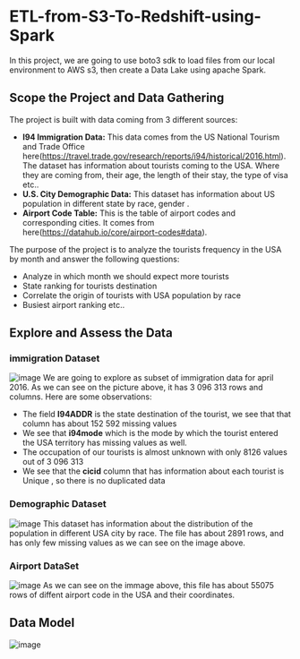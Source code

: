 # ETL-from-S3-To-Redshift-using-Spark
In this project, we are going to use boto3 sdk to load files from our local environment to AWS s3, then create a Data Lake using apache Spark.

## Scope the Project and Data Gathering

The project is built with data coming from 3 different sources:
- **I94 Immigration Data:** This data comes from the US National Tourism and Trade Office here(https://travel.trade.gov/research/reports/i94/historical/2016.html). The dataset has information about tourists coming to the USA. Where they are coming from, their age, the length of their stay, the type of visa etc..
- **U.S. City Demographic Data:** This dataset has information about US population in different state by  race, gender .
- **Airport Code Table:** This is the table of airport codes and corresponding cities. It comes from here(https://datahub.io/core/airport-codes#data).

The purpose of the project is to analyze the tourists frequency in the USA by  month and answer the following questions:
- Analyze in which month we should expect more tourists
- State ranking for tourists destination
- Correlate the origin of tourists with USA population by race
- Busiest airport ranking etc.. 

## Explore and Assess the Data

### immigration Dataset
![image](https://raw.githubusercontent.com/tmbothe/ETL-FROM-S3-To-Redshift-using-Spark/main/images/immigration_summary.png)
We are going to explore as subset of immigration data for april 2016.  As we can see on the picture above, it has 3 096 313 rows and columns. Here are some observations:
- The field **I94ADDR** is the state destination of the tourist, we see that that column has about 152 592 missing values
- We see that **i94mode** which is the mode by which the tourist entered the USA territory has missing values as well.
- The occupation of our tourists is almost unknown with only 8126 values out of  3 096 313
- We see that the **cicid** column that has information about each tourist is Unique , so there is no duplicated data

### Demographic Dataset
![image](https://raw.githubusercontent.com/tmbothe/ETL-FROM-S3-To-Redshift-using-Spark/main/images/demographic_summary.png)
This dataset has information about the distribution of the population in different USA city by race.  The file has about 2891 rows, and has only few missing values as we can see on the image above.

### Airport DataSet
![image](https://raw.githubusercontent.com/tmbothe/ETL-FROM-S3-To-Redshift-using-Spark/main/images/airport_summary.png)
As we can see on the immage above, this file has about 55075 rows of diffent airport code in the USA and their coordinates.

## Data Model

![image](https://raw.githubusercontent.com/tmbothe/ETL-FROM-S3-To-Redshift-using-Spark/main/images/immigration_model.png)
